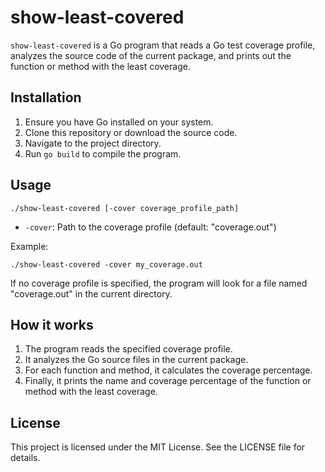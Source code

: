# show-least-covered

`show-least-covered` is a Go program that reads a Go test coverage profile, analyzes the source code of the current package, and prints out the function or method with the least coverage.

## Installation

1. Ensure you have Go installed on your system.
2. Clone this repository or download the source code.
3. Navigate to the project directory.
4. Run `go build` to compile the program.

## Usage

```
./show-least-covered [-cover coverage_profile_path]
```

- `-cover`: Path to the coverage profile (default: "coverage.out")

Example:

```
./show-least-covered -cover my_coverage.out
```

If no coverage profile is specified, the program will look for a file named "coverage.out" in the current directory.

## How it works

1. The program reads the specified coverage profile.
2. It analyzes the Go source files in the current package.
3. For each function and method, it calculates the coverage percentage.
4. Finally, it prints the name and coverage percentage of the function or method with the least coverage.

## License

This project is licensed under the MIT License. See the LICENSE file for details.

